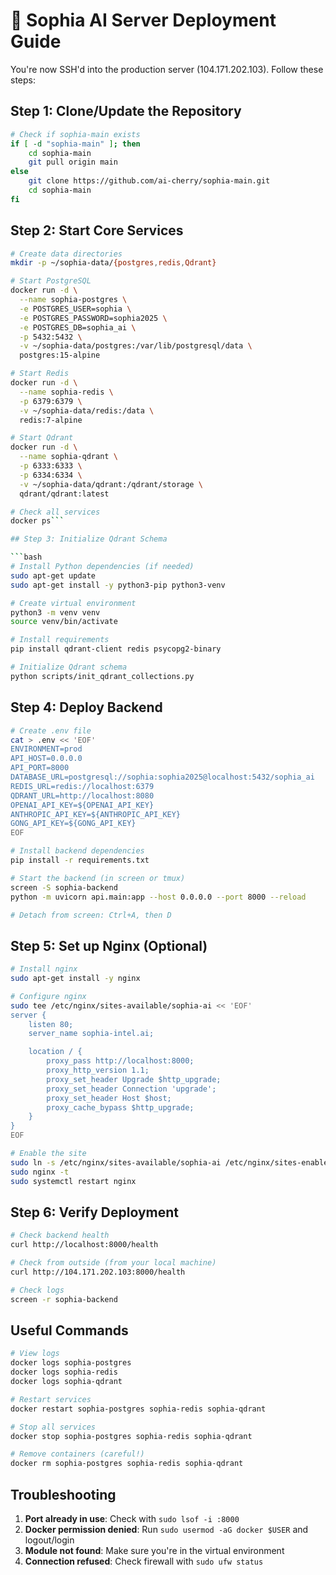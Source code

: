 # 🚀 Sophia AI Server Deployment Guide

You're now SSH'd into the production server (104.171.202.103). Follow these steps:

## Step 1: Clone/Update the Repository

```bash
# Check if sophia-main exists
if [ -d "sophia-main" ]; then
    cd sophia-main
    git pull origin main
else
    git clone https://github.com/ai-cherry/sophia-main.git
    cd sophia-main
fi
```

## Step 2: Start Core Services

```bash
# Create data directories
mkdir -p ~/sophia-data/{postgres,redis,Qdrant}

# Start PostgreSQL
docker run -d \
  --name sophia-postgres \
  -e POSTGRES_USER=sophia \
  -e POSTGRES_PASSWORD=sophia2025 \
  -e POSTGRES_DB=sophia_ai \
  -p 5432:5432 \
  -v ~/sophia-data/postgres:/var/lib/postgresql/data \
  postgres:15-alpine

# Start Redis
docker run -d \
  --name sophia-redis \
  -p 6379:6379 \
  -v ~/sophia-data/redis:/data \
  redis:7-alpine

# Start Qdrant
docker run -d \
  --name sophia-qdrant \
  -p 6333:6333 \
  -p 6334:6334 \
  -v ~/sophia-data/qdrant:/qdrant/storage \
  qdrant/qdrant:latest

# Check all services
docker ps```

## Step 3: Initialize Qdrant Schema

```bash
# Install Python dependencies (if needed)
sudo apt-get update
sudo apt-get install -y python3-pip python3-venv

# Create virtual environment
python3 -m venv venv
source venv/bin/activate

# Install requirements
pip install qdrant-client redis psycopg2-binary

# Initialize Qdrant schema
python scripts/init_qdrant_collections.py
```

## Step 4: Deploy Backend

```bash
# Create .env file
cat > .env << 'EOF'
ENVIRONMENT=prod
API_HOST=0.0.0.0
API_PORT=8000
DATABASE_URL=postgresql://sophia:sophia2025@localhost:5432/sophia_ai
REDIS_URL=redis://localhost:6379
QDRANT_URL=http://localhost:8080
OPENAI_API_KEY=${OPENAI_API_KEY}
ANTHROPIC_API_KEY=${ANTHROPIC_API_KEY}
GONG_API_KEY=${GONG_API_KEY}
EOF

# Install backend dependencies
pip install -r requirements.txt

# Start the backend (in screen or tmux)
screen -S sophia-backend
python -m uvicorn api.main:app --host 0.0.0.0 --port 8000 --reload

# Detach from screen: Ctrl+A, then D
```

## Step 5: Set up Nginx (Optional)

```bash
# Install nginx
sudo apt-get install -y nginx

# Configure nginx
sudo tee /etc/nginx/sites-available/sophia-ai << 'EOF'
server {
    listen 80;
    server_name sophia-intel.ai;

    location / {
        proxy_pass http://localhost:8000;
        proxy_http_version 1.1;
        proxy_set_header Upgrade $http_upgrade;
        proxy_set_header Connection 'upgrade';
        proxy_set_header Host $host;
        proxy_cache_bypass $http_upgrade;
    }
}
EOF

# Enable the site
sudo ln -s /etc/nginx/sites-available/sophia-ai /etc/nginx/sites-enabled/
sudo nginx -t
sudo systemctl restart nginx
```

## Step 6: Verify Deployment

```bash
# Check backend health
curl http://localhost:8000/health

# Check from outside (from your local machine)
curl http://104.171.202.103:8000/health

# Check logs
screen -r sophia-backend
```

## Useful Commands

```bash
# View logs
docker logs sophia-postgres
docker logs sophia-redis
docker logs sophia-qdrant

# Restart services
docker restart sophia-postgres sophia-redis sophia-qdrant

# Stop all services
docker stop sophia-postgres sophia-redis sophia-qdrant 

# Remove containers (careful!)
docker rm sophia-postgres sophia-redis sophia-qdrant 
```

## Troubleshooting

1. **Port already in use**: Check with `sudo lsof -i :8000`
2. **Docker permission denied**: Run `sudo usermod -aG docker $USER` and logout/login
3. **Module not found**: Make sure you're in the virtual environment
4. **Connection refused**: Check firewall with `sudo ufw status` 